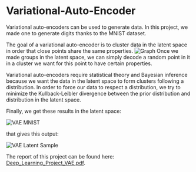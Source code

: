 # Variational-Auto-Encoder
Variational auto-encoders can be used to generate data. In this project, we made one to generate digits thanks to the MNIST dataset.

The goal of a variational auto-encoder is to cluster data in the latent space in order that close points share the same properties.
![Graph](https://user-images.githubusercontent.com/97120816/166149231-8f88e9a8-dfbd-4204-857a-389867a6b54e.png)
Once we made groups in the latent space, we can simply decode a random point in it in a cluster we want for this point to have certain properties.

Variational auto-encoders require statistical theory and Bayesian inference because we want the data in the latent space to form clusters following a distribution. In order to force our data to respect a distribution, we try to minimize the Kullback-Leibler divergence between the prior distribution and distribution in the latent space.

Finally, we get these results in the latent space:

![VAE MNIST](https://user-images.githubusercontent.com/97120816/166150073-283dd560-b5b0-495f-b614-5a0baea574ca.png)

that gives this output:

![VAE Latent Sample](https://user-images.githubusercontent.com/97120816/166150091-57bd8992-8847-4bc5-a983-f037da873909.png)

The report of this project can be found here:
[Deep_Learning_Project_VAE.pdf](https://github.com/AntoineRtk/Variational-Auto-Encoder/files/8599100/Deep_Learning_Project_VAE.pdf).
